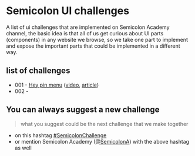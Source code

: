 # Semicolon UI challenges

A list of ui challenges that are implemented on Semicolon Academy channel, the basic idea is that all of us get curious about UI parts (components) in any website we browse, so we take one part to implement and expose the important parts that could be implemented in a different way.

## list of challenges

- 001 - [Hey pin menu](001-hey-pin-menu) ([video](https://youtu.be/4TPszCQt8nk), [article](https://medhatdawoud.net/blog/hacking-hey-pin-menu))
- 002 - 

## You can always suggest a new challenge

> what you suggest could be the next challenge that we make together

- on this hashtag [#SemicolonChallenge](https://twitter.com/hashtag/SemicolonChallenge?f=live)
- or mention Semicolon Academy ([@SemicolonA](https://twitter.com/SemicolonA)) with the above hashtag as well
